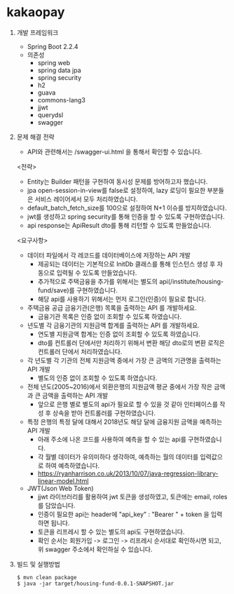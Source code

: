 # kakaopay

1. 개발 프레임워크
    - Spring Boot 2.2.4
    - 의존성
        - spring web
        - spring data jpa
        - spring security
        - h2
        - guava
        - commons-lang3
        - jjwt
        - querydsl
        - swagger
    
2. 문제 해결 전략
    - API와 관련해서는 /swagger-ui.html 을 통해서 확인할 수 있습니다. 

    <전략> 
    - Entity는 Builder 패턴을 구현하여 동시성 문제를 방어하고자 했습니다. 
    - jpa open-session-in-view를 false로 설정하여, lazy 로딩이 필요한 부분들은 서비스 레이어세서 모두 처리하였습니다. 
    - default_batch_fetch_size를 100으로 설정하여 N+1 이슈를 방지하였습니다. 
    - jwt를 생성하고 spring security를 통해 인증을 할 수 있도록 구현하였습니다. 
    - api response는 ApiResult dto를 통해 리턴할 수 있도록 만들었습니다. 
     
    <요구사항>
    - 데이터 파일에서 각 레코드를 데이터베이스에 저장하는 API 개발
        - 제공되는 데이터는 기본적으로 InitDb 클래스를 통해 인스턴스 생성 후 자동으로 입력될 수 있도록 만들었습니다. 
        - 추가적으로 주택금융을 추가를 위해서는 별도의 api(/institute/housing-fund/save)를 구현하였습니다. 
        - 해당 api를 사용하기 위해서는 먼저 로그인(인증)이 필요로 합니다. 
    - 주택금융 공급 금융기관(은행) 목록을 출력하는 API 를 개발하세요.
        - 금융기관 목록은 인증 없이 조회할 수 있도록 하였습니다. 
    - 년도별 각 금융기관의 지원금액 합계를 출력하는 API 를 개발하세요.
        - 연도별 지원금액 합계는 인증 없이 조회할 수 있도록 하였습니다. 
        - dto를 컨트롤러 단에서만 처리하기 위해서 변환 해당 dto로의 변환 로직은 컨트롤러 단에서 처리하였습니다. 
    - 각 년도별 각 기관의 전체 지원금액 중에서 가장 큰 금액의 기관명을 출력하는 API 개발
        - 별도의 인증 없이 조회할 수 있도록 하였습니다. 
    - 전체 년도(2005~2016)에서 외환은행의 지원금액 평균 중에서 가장 작은 금액과 큰 금액을 출력하는 API 개발
        - 앞으로 은행 별로 별도의 api가 필요로 할 수 있을 것 같아 인터페이스를 작성 후 상속을 받아 컨트롤러를 구현하였습니다. 
    - 특정 은행의 특정 달에 대해서 2018년도 해당 달에 금융지원 금액을 예측하는 API 개발
        - 아래 주소에 나온 코드를 사용하여 예측을 할 수 있는 api를 구현하였습니다. 
        - 각 월별 데이터가 유의미하다 생각하여, 예측하는 월의 데이터를 입력값으로 하여 예측하였습니다. 
        - https://ryanharrison.co.uk/2013/10/07/java-regression-library-linear-model.html
    - JWT(Json Web Token)
        - jjwt 라이브러리를 활용하여 jwt 토큰을 생성하였고, 토큰에는 email, roles를 담았습니다. 
        - 인증이 필요한 api는 header에 "api_key" : "Bearer " + token 을 입력하면 됩니다. 
        - 토큰을 리프레시 할 수 있는 별도의 api도 구현하였습니다. 
        - 확인 순서는 회원가입 -> 로그인 -> 리프레시 순서대로 확인하시면 되고, 위 swagger 주소에서 확인하실 수 있습니다. 
3. 빌드 및 실행방법
    ```shell script
    $ mvn clean package 
    $ java -jar target/housing-fund-0.0.1-SNAPSHOT.jar
    ```
